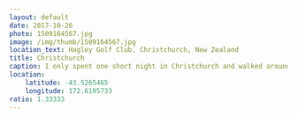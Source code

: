 ```yaml
---
layout: default
date: 2017-10-26
photo: 1509164567.jpg
image: /img/thumb/1509164567.jpg
location_text: Hagley Golf Club, Christchurch, New Zealand
title: Christchurch
caption: I only spent one short night in Christchurch and walked around the next day. It is a very lovely city easy to live in but not much to see nor to do as a traveller.
location:
    latitude: -43.5265465
    longitude: 172.6195733
ratio: 1.33333
---
```


